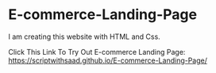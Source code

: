 # E-commerce-Landing-Page
I am creating this website with HTML and Css.

Click This Link To Try Out E-commerce Landing Page:
https://scriptwithsaad.github.io/E-commerce-Landing-Page/
